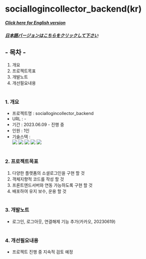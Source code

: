 # sociallogincollector_backend(kr)

##### [Click here for English version](README_EN.md)

##### [日本語バージョンはこちらをクリックして下さい](README_JP.md)

## - 목차 -

1. 개요
2. 프로젝트목표
3. 개발노트
4. 개선필요내용
   </br>
   </br>

### 1. 개요

- 프로젝트명 : sociallogincollector_backend
- URL : -
- 기간 : 2023.06.09 - 진행 중
- 인원 : 1인
- 기술스택 : </br>
  <img src="https://img.shields.io/badge/node.js-339933?style=for-the-badge&logo=node.js&logoColor=white">
  <img src="https://img.shields.io/badge/express-000000?style=for-the-badge&logo=express&logoColor=white">
  <img src="https://img.shields.io/badge/Typescript-3178C6?style=for-the-badge&logo=Typescript&logoColor=white">
  <img src="https://img.shields.io/badge/Postman-FF6C37?style=for-the-badge&logo=Postman&logoColor=white">
  <img src="https://img.shields.io/badge/Git-F05032?style=for-the-badge&logo=Git&logoColor=white">
  </br>
  </br>

### 2. 프로젝트목표

1. 다양한 플랫폼의 소셜로그인을 구현 할 것
2. 객체지향적 코드를 작성 할 것
3. 프론트엔드서버와 연동 가능하도록 구현 할 것
4. 배포하여 유지 보수, 운용 할 것
   </br>
   </br>

### 3. 개발노트

- 로그인, 로그아웃, 연결해제 기능 추가(카카오, 20230619)
  </br>
  </br>

### 4. 개선필요내용

- 프로젝트 진행 중 지속적 검토 예정
